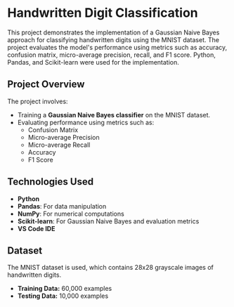 # Handwritten Digit Classification
This project demonstrates the implementation of a Gaussian Naive Bayes approach for classifying handwritten digits using the MNIST dataset. The project evaluates the model's performance using metrics such as accuracy, confusion matrix, micro-average precision, recall, and F1 score. Python, Pandas, and Scikit-learn were used for the implementation.

## Project Overview

The project involves:
- Training a **Gaussian Naive Bayes classifier** on the MNIST dataset.
- Evaluating performance using metrics such as:
  - Confusion Matrix
  - Micro-average Precision
  - Micro-average Recall
  - Accuracy
  - F1 Score

## Technologies Used

- **Python** 
- **Pandas**: For data manipulation
- **NumPy**: For numerical computations
- **Scikit-learn**: For Gaussian Naive Bayes and evaluation metrics
- **VS Code IDE**

## Dataset

The MNIST dataset is used, which contains 28x28 grayscale images of handwritten digits.

- **Training Data:** 60,000 examples
- **Testing Data:** 10,000 examples
